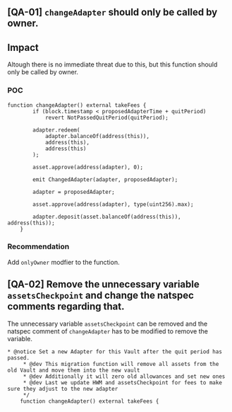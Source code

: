 ## [QA-01] `changeAdapter` should only be called by owner.

## Impact

Altough there is no immediate threat due to this, but this function should only be called by owner. 

### POC

```solidity
function changeAdapter() external takeFees {
        if (block.timestamp < proposedAdapterTime + quitPeriod)
            revert NotPassedQuitPeriod(quitPeriod);

        adapter.redeem(
            adapter.balanceOf(address(this)),
            address(this),
            address(this)
        );

        asset.approve(address(adapter), 0);

        emit ChangedAdapter(adapter, proposedAdapter);

        adapter = proposedAdapter;

        asset.approve(address(adapter), type(uint256).max);

        adapter.deposit(asset.balanceOf(address(this)), address(this));
    }
```

### Recommendation

Add `onlyOwner` modfier to the function.

## [QA-02] Remove the unnecessary variable `assetsCheckpoint` and change the natspec comments regarding that.

The unnecessary variable `assetsCheckpoint` can be removed and the natspec comment of `changeAdapter` has to be modified to remove the variable.

```solidity
* @notice Set a new Adapter for this Vault after the quit period has passed.
     * @dev This migration function will remove all assets from the old Vault and move them into the new vault
     * @dev Additionally it will zero old allowances and set new ones
     * @dev Last we update HWM and assetsCheckpoint for fees to make sure they adjust to the new adapter
     */
    function changeAdapter() external takeFees {
```
